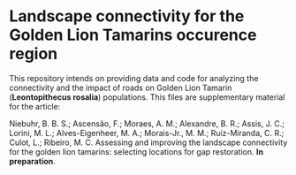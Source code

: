 # Landscape connectivity for the Golden Lion Tamarins occurence region

This repository intends on providing data and code for analyzing the connectivity and the impact of roads on Golden Lion Tamarin (__Leontopithecus rosalia__) populations. This files are supplementary material for the article:

Niebuhr, B. B. S.; Ascensão, F.; Moraes, A. M.; Alexandre, B. R.; Assis, J. C.; Lorini, M. L.; Alves-Eigenheer, M. A.; Morais-Jr., M. M.; Ruiz-Miranda, C. R.; Culot, L.; Ribeiro, M. C. Assessing and improving the landscape connectivity for the golden lion tamarins: selecting locations for gap restoration. __In preparation__.
